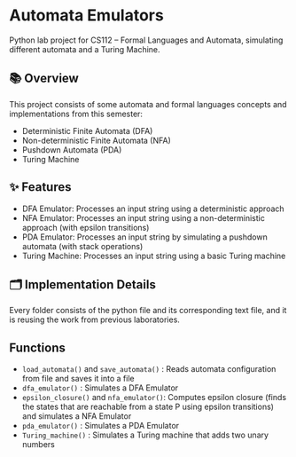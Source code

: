 # Automata Emulators
Python lab project for CS112 – Formal Languages and Automata, simulating different automata and a Turing Machine.
## 📚 Overview
This project consists of some automata and formal languages concepts and implementations from this semester:
- Deterministic Finite Automata (DFA)
- Non-deterministic Finite Automata (NFA)
- Pushdown Automata (PDA)
- Turing Machine 

## ✨ Features
- DFA Emulator: Processes an input string using a deterministic approach
- NFA Emulator: Processes an input string using a non-deterministic approach (with epsilon transitions)
- PDA Emulator: Processes an input string by simulating a pushdown automata (with stack operations)
- Turing Machine: Processes an input string using a basic Turing machine

## 🗂️ Implementation Details
Every folder consists of the python file and its corresponding text file, and it is reusing the work from previous laboratories.

## Functions
- `load_automata()` and `save_automata()` : Reads automata configuration from file and saves it into a file
- `dfa_emulator()` : Simulates a DFA Emulator
- `epsilon_closure()` and `nfa_emulator()`: Computes epsilon closure (finds the states that are reachable from a state P using epsilon transitions) and simulates a NFA Emulator
- `pda_emulator()` : Simulates a PDA Emulator
- `Turing_machine()` : Simulates a Turing machine that adds two unary numbers
